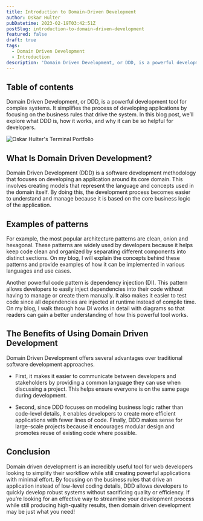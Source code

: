 ```yaml
---
title: Introduction to Domain-Driven Development
author: Oskar Hulter
pubDatetime: 2023-02-19T03:42:51Z
postSlug: introduction-to-domain-driven-development
featured: false
draft: true
tags:
  - Domain Driven Development
  - Introduction
description: 'Domain Driven Development, or DDD, is a powerful development tool for complex systems. It simplifies the process of developing applications by focusing on the business rules that drive the system. In this blog post, we’ll explore what DDD is, how it works, and why it can be so helpful for developers.'
---
```


## Table of contents

Domain Driven Development, or DDD, is a powerful development tool for complex systems. It simplifies the process of developing applications by focusing on the business rules that drive the system. In this blog post, we’ll explore what DDD is, how it works, and why it can be so helpful for developers.

![Oskar Hulter's Terminal Portfolio](https://satnaing.dev/_ipx/w_2048,q_75/https%3A%2F%2Fres.cloudinary.com%2Fnoezectz%2Fimage%2Fupload%2Fv1654754125%2FSatNaing%2Fterminal-screenshot_gu3kkc.png?url=https%3A%2F%2Fres.cloudinary.com%2Fnoezectz%2Fimage%2Fupload%2Fv1654754125%2FSatNaing%2Fterminal-screenshot_gu3kkc.png&w=2048&q=75)

## What Is Domain Driven Development?

Domain Driven Development (DDD) is a software development methodology that
focuses on developing an application around its core domain. This involves
creating models that represent the language and concepts used in the domain
itself. By doing this, the development process becomes easier to understand and
manage because it is based on the core business logic of the application.

## Examples of patterns

For example, the most popular architecture patterns are clean, onion and
hexagonal. These patterns are widely used by developers because it helps keep
code clean and organized by separating different components into distinct
sections. On my blog, I will explain the concepts behind these patterns and provide examples
of how it can be implemented in various languages and use cases.

Another powerful code pattern is dependency injection (DI). This pattern allows
developers to easily inject dependencies into their code without having to
manage or create them manually. It also makes it easier to test code since all
dependencies are injected at runtime instead of compile time. On my blog, I walk
through how DI works in detail with diagrams so that readers can gain a better
understanding of how this powerful tool works.

## The Benefits of Using Domain Driven Development

Domain Driven Development offers several advantages over traditional software development approaches.

- First, it makes it easier to communicate between developers and stakeholders by providing a common language they can use when discussing a project. This helps ensure everyone is on the same page during development.

- Second, since DDD focuses on modeling business logic rather than code-level details, it enables developers to create more efficient applications with fewer lines of code. Finally, DDD makes sense for large-scale projects because it encourages modular design and promotes reuse of existing code where possible.

## Conclusion

Domain driven development is an incredibly useful tool for web developers looking to simplify their workflow while still creating powerful applications with minimal effort. By focusing on the business rules that drive an application instead of low-level coding details, DDD allows developers to quickly develop robust systems without sacrificing quality or efficiency. If you’re looking for an effective way to streamline your development process while still producing high-quality results, then domain driven development may be just what you need!
